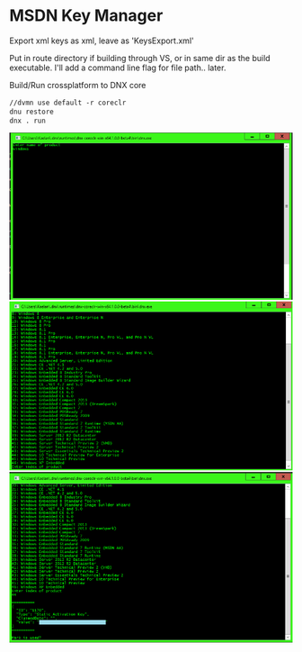 MSDN Key Manager
======

Export xml keys as xml, leave as 'KeysExport.xml'

Put in route directory if building through VS, or in same dir as the build executable. I'll add a command line flag for file path.. later.

Build/Run crossplatform to DNX core

	//dvmn use default -r coreclr
	dnu restore
	dnx . run

![:'(](readmeB.png)
![:'(](readmeA.png)
![:'(](readmeC.png)